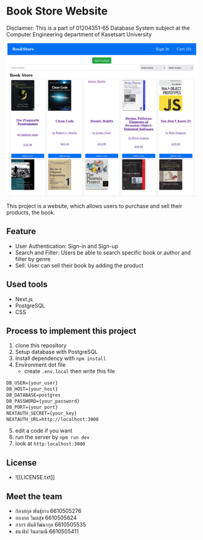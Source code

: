# Book Store Website
Disclaimer:
This is a part of 01204351-65 Database System subject at the Computer Engineering department of Kasetsart University

![Image1](https://github.com/XrayZ111/book_store_web/blob/main/Image/1.png?raw=true)

This project is a website, which allows users to purchase and sell their products, the book.

## Feature
- User Authentication: Sign-in and Sign-up
- Search and Filter: Users be able to search specific book or author and filter by genre
- Sell: User can sell their book by adding the product

## Used tools
- Next.js
- PostgreSQL
- CSS

## Process to implement this project
1. clone this repository
2. Setup database with PostgreSQL
3. Install dependency with `npm install`
4. Environment dot file 
    - create `.env.local` then write this file
```
DB_USER={your_user}
DB_HOST={your_host}
DB_DATABASE=postgres
DB_PASSWORD={your_password}
DB_PORT={your port}
NEXTAUTH_SECRET={your_key}
NEXTAUTH_URL=http://localhost:3000
```
5. edit a code if you want
6. run the server by `npm run dev`
7. look at `http:localhost:3000`

## License
- ![[LICENSE.txt]]

## Meet the team
- ก้องสกุล พันธุ์ยาง  6610505276
- อลงกต วิมลสุข  6610505624
- ภากร ตันติวัฒนากุล  6610505535
- ธนาธิป จินดามณี  6610505411